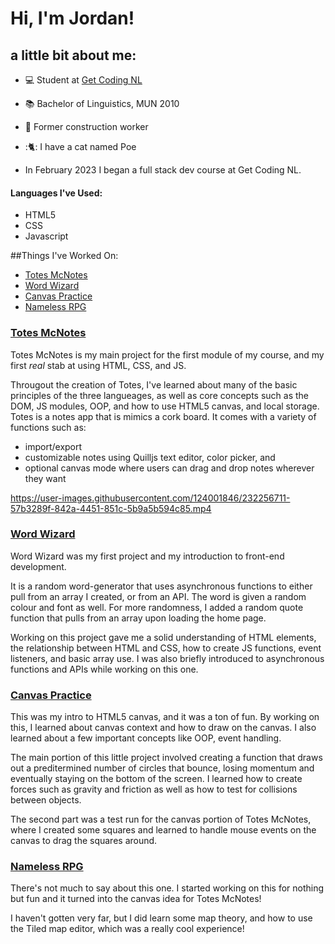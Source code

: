 # Hi, I'm Jordan!

## a little bit about me: 

- :computer: Student at [Get Coding NL](https://www.getcoding.ca)
- :books: Bachelor of Linguistics, MUN 2010 
- :construction_worker: Former construction worker 
- ::cat2:: I have a cat named Poe

- In February 2023 I began a full stack dev course at Get Coding NL. 

#### Languages I've Used:

- HTML5 
- CSS 
- Javascript 

##Things I've Worked On:

- [Totes McNotes](###totes-mcnotes)
- [Word Wizard](###word-wizard)
- [Canvas Practice](###canvas-practice)
- [Nameless RPG](###nameless-rpg)

### [Totes McNotes](https://github.com/parrottjrs/totes-mcnotes#hi-my-name-is-jordan-and-welcome-to-totes-mcnotes)

Totes McNotes is my main project for the first module of my course, and my first _real_ stab at using HTML, CSS, and JS.

Througout the creation of Totes, I've learned about many of the basic principles of the three langueages, as well as core concepts such as the DOM, JS modules, OOP, and how to use HTML5 canvas, and local storage. Totes is a notes app that is mimics a cork board. It comes with a variety of functions such as:

- import/export
- customizable notes using Quilljs text editor, color picker, and 
- optional canvas mode where users can drag and drop notes wherever they want


https://user-images.githubusercontent.com/124001846/232256711-57b3289f-842a-4451-851c-5b9a5b594c85.mp4


### [Word Wizard](https://github.com/parrottjrs/Word-Generator#word-wizard)

Word Wizard was my first project and my introduction to front-end development. 

It is a random word-generator that uses asynchronous functions to either pull from an array I created, or from an API. The word is given a random colour and font as well. For more randomness, I added a random quote function that pulls from an array upon loading the home page. 

Working on this project gave me a solid understanding of HTML elements, the relationship between HTML and CSS, how to create JS functions, event listeners, and basic array use. I was also briefly introduced to asynchronous functions and APIs while working on this one.

### [Canvas Practice](https://github.com/parrottjrs/canvas-practice#canvas-practice)

This was my intro to HTML5 canvas, and it was a ton of fun. By working on this, I learned about canvas context and how to draw on the canvas. I also learned about a few important concepts like OOP, event handling.

The main portion of this little project involved creating a function that draws out a preditermined number of circles that bounce, losing momentum and eventually staying on the bottom of the screen. I learned how to create forces such as gravity and friction as well as how to test for collisions between objects.

The second part was a test run for the canvas portion of Totes McNotes, where I created some squares and learned to handle mouse events on the canvas to drag the squares around.

### [Nameless RPG](https://github.com/parrottjrs/nameless-rpg#nameless-rpg)

There's not much to say about this one. I started working on this for nothing but fun and it turned into the canvas idea for Totes McNotes!

I haven't gotten very far, but I did learn some map theory, and how to use the Tiled map editor, which was a really cool experience!


<!--
**parrottjrs/parrottjrs** is a ✨ _special_ ✨ repository because its `README.md` (this file) appears on your GitHub profile.

Here are some ideas to get you started:

- 🔭 I’m currently working on ...
- 🌱 I’m currently learning ...
- 👯 I’m looking to collaborate on ...
- 🤔 I’m looking for help with ...
- 💬 Ask me about ...
- 📫 How to reach me: ...
- 😄 Pronouns: ...
- ⚡ Fun fact: ...
-->
